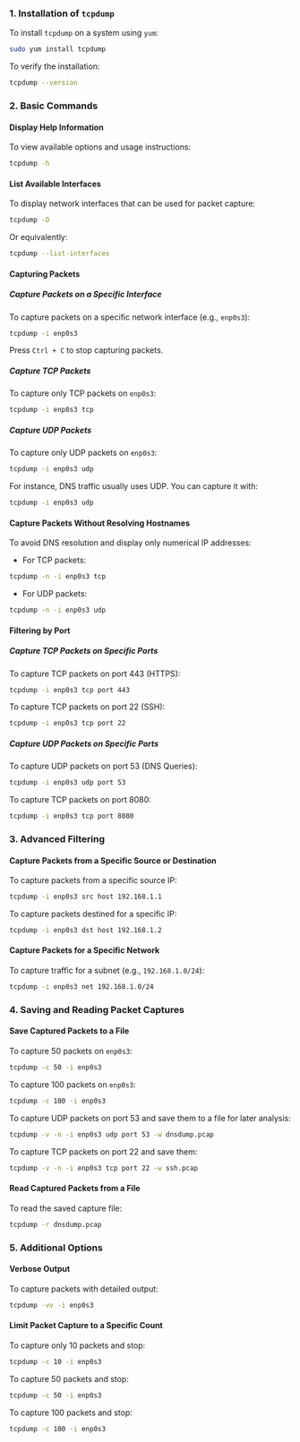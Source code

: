 
### **1. Installation of `tcpdump`**

To install `tcpdump` on a system using `yum`:

```bash
sudo yum install tcpdump
```

To verify the installation:

```bash
tcpdump --version
```

### **2. Basic Commands**

#### **Display Help Information**

To view available options and usage instructions:

```bash
tcpdump -h
```

#### **List Available Interfaces**

To display network interfaces that can be used for packet capture:

```bash
tcpdump -D
```

Or equivalently:

```bash
tcpdump --list-interfaces
```

#### **Capturing Packets**

##### **Capture Packets on a Specific Interface**

To capture packets on a specific network interface (e.g., `enp0s3`):

```bash
tcpdump -i enp0s3
```

Press `Ctrl + C` to stop capturing packets.

##### **Capture TCP Packets**

To capture only TCP packets on `enp0s3`:

```bash
tcpdump -i enp0s3 tcp
```

##### **Capture UDP Packets**

To capture only UDP packets on `enp0s3`:

```bash
tcpdump -i enp0s3 udp
```

For instance, DNS traffic usually uses UDP. You can capture it with:

```bash
tcpdump -i enp0s3 udp
```

#### **Capture Packets Without Resolving Hostnames**

To avoid DNS resolution and display only numerical IP addresses:

- For TCP packets:

```bash
tcpdump -n -i enp0s3 tcp
```

- For UDP packets:

```bash
tcpdump -n -i enp0s3 udp
```

#### **Filtering by Port**

##### **Capture TCP Packets on Specific Ports**

To capture TCP packets on port 443 (HTTPS):

```bash
tcpdump -i enp0s3 tcp port 443
```

To capture TCP packets on port 22 (SSH):

```bash
tcpdump -i enp0s3 tcp port 22
```

##### **Capture UDP Packets on Specific Ports**

To capture UDP packets on port 53 (DNS Queries):

```bash
tcpdump -i enp0s3 udp port 53
```

To capture TCP packets on port 8080:

```bash
tcpdump -i enp0s3 tcp port 8080
```

### **3. Advanced Filtering**

#### **Capture Packets from a Specific Source or Destination**

To capture packets from a specific source IP:

```bash
tcpdump -i enp0s3 src host 192.168.1.1
```

To capture packets destined for a specific IP:

```bash
tcpdump -i enp0s3 dst host 192.168.1.2
```

#### **Capture Packets for a Specific Network**

To capture traffic for a subnet (e.g., `192.168.1.0/24`):

```bash
tcpdump -i enp0s3 net 192.168.1.0/24
```

### **4. Saving and Reading Packet Captures**

#### **Save Captured Packets to a File**

To capture 50 packets on `enp0s3`:

```bash
tcpdump -c 50 -i enp0s3
```

To capture 100 packets on `enp0s3`:

```bash
tcpdump -c 100 -i enp0s3
```

To capture UDP packets on port 53 and save them to a file for later analysis:

```bash
tcpdump -v -n -i enp0s3 udp port 53 -w dnsdump.pcap
```

To capture TCP packets on port 22 and save them:

```bash
tcpdump -v -n -i enp0s3 tcp port 22 -w ssh.pcap
```

#### **Read Captured Packets from a File**

To read the saved capture file:

```bash
tcpdump -r dnsdump.pcap
```

### **5. Additional Options**

#### **Verbose Output**

To capture packets with detailed output:

```bash
tcpdump -vv -i enp0s3
```

#### **Limit Packet Capture to a Specific Count**

To capture only 10 packets and stop:

```bash
tcpdump -c 10 -i enp0s3
```

To capture 50 packets and stop:

```bash
tcpdump -c 50 -i enp0s3
```

To capture 100 packets and stop:

```bash
tcpdump -c 100 -i enp0s3
```

